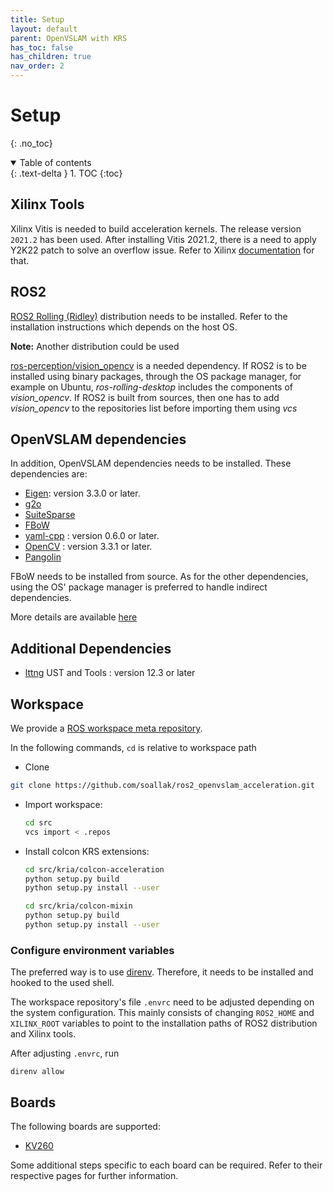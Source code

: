 ```yaml
---
title: Setup
layout: default
parent: OpenVSLAM with KRS
has_toc: false
has_children: true
nav_order: 2
---
```


# Setup
{: .no_toc}
<details open markdown="block">
  <summary>
    Table of contents
  </summary>
  {: .text-delta }
1. TOC
{:toc}
</details>

## Xilinx Tools

Xilinx Vitis is needed to build acceleration kernels.
The release version `2021.2` has been used. After installing Vitis 2021.2, there is a need to apply Y2K22 patch to solve an overflow issue. Refer to Xilinx [documentation](https://support.xilinx.com/s/article/76960?language=en_US) for that. 



## ROS2

[ROS2 Rolling (Ridley)](https://docs.ros.org/en/rolling/index.html) distribution needs to be installed. Refer to the installation instructions which depends on the host OS.

**Note:** Another distribution could be used

[ros-perception/vision_opencv](https://github.com/ros-perception/vision_opencv/tree/ros2) is a needed dependency. If ROS2 is to be installed using binary packages, through the OS package manager, for example on Ubuntu, *ros-rolling-desktop* includes the components of *vision_opencv*. If ROS2 is built from sources, then one has to add *vision_opencv* to the repositories list before importing them using *vcs*

## OpenVSLAM dependencies

In addition, OpenVSLAM dependencies needs to be installed. These dependencies are:
- [Eigen](http://eigen.tuxfamily.org/): version 3.3.0 or later.
- [g2o](https://github.com/RainerKuemmerle/g2o)
- [SuiteSparse](http://faculty.cse.tamu.edu/davis/suitesparse.html)
- [FBoW](https://github.com/stella-cv/FBoW)
- [yaml-cpp](https://github.com/jbeder/yaml-cpp) : version 0.6.0 or later.
- [OpenCV](https://opencv.org/) : version 3.3.1 or later.
- [Pangolin](https://github.com/stevenlovegrove/Pangolin)

FBoW needs to be installed from source. As for the other dependencies, using the OS' package manager is preferred to handle indirect dependencies.  

More details are available [here](https://stella-cv.readthedocs.io/en/latest/installation.html)

## Additional Dependencies

- [lttng](https://lttng.org/download/) UST and Tools : version 12.3 or later

## Workspace

We provide a [ROS workspace meta repository](https://github.com/soallak/ros2_openvslam_acceleration). 

In the following commands, `cd` is relative to workspace path

- Clone
```bash
git clone https://github.com/soallak/ros2_openvslam_acceleration.git
```
- Import workspace:

  ```bash 
  cd src
  vcs import < .repos
  ```

- Install colcon KRS extensions:

  ```bash
  cd src/kria/colcon-acceleration
  python setup.py build
  python setup.py install --user
  ```
  ```bash
  cd src/kria/colcon-mixin
  python setup.py build
  python setup.py install --user
  ```

### Configure environment variables

The preferred way is to use [direnv](https://direnv.net/). Therefore, it needs to be installed and hooked to the used shell.

The workspace repository's file `.envrc` need to be adjusted depending on the system configuration. This mainly consists  of changing `ROS2_HOME` and `XILINX_ROOT` variables to point to the installation paths of ROS2 distribution and Xilinx tools. 

After adjusting `.envrc`, run 
```
direnv allow
```

## Boards
The following boards are supported:
- [KV260](/projects/krs_openvslam/kv260)

Some additional steps specific to each board can be required. Refer to their respective pages for further information.
